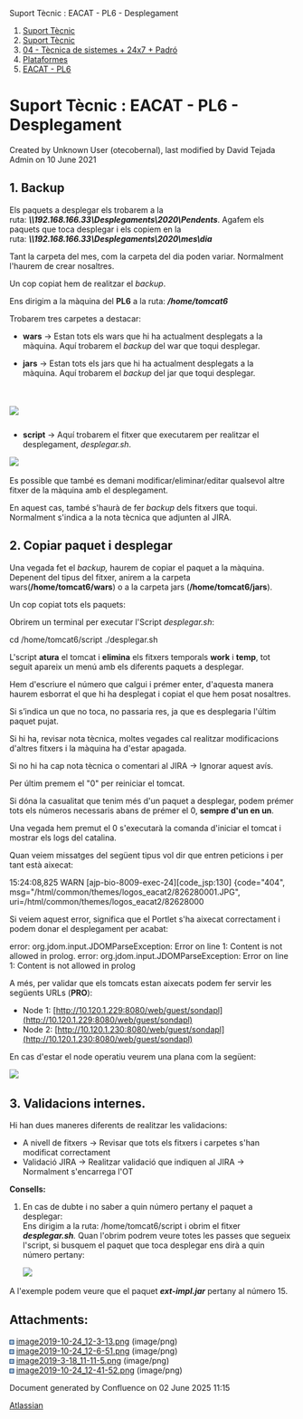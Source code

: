 Suport Tècnic : EACAT - PL6 - Desplegament  

1.  [Suport Tècnic](index.html)
2.  [Suport Tècnic](13893782.html)
3.  [04 - Tècnica de sistemes + 24x7 + Padró](26313202.html)
4.  [Plataformes](Plataformes_41520520.html)
5.  [EACAT - PL6](EACAT---PL6_41520630.html)

Suport Tècnic : EACAT - PL6 - Desplegament
==========================================

Created by Unknown User (otecobernal), last modified by David Tejada Admin on 10 June 2021

1\. Backup
----------

Els paquets a desplegar els trobarem a la ruta: **_\\\\192.168.166.33\\Desplegaments\\2020\\Pendents_**. Agafem els paquets que toca desplegar i els copiem en la ruta: **_\\\\192.168.166.33\\Desplegaments\\2020\\mes\\dia_**

Tant la carpeta del mes, com la carpeta del dia poden variar. Normalment l'haurem de crear nosaltres.

Un cop copiat hem de realitzar el _backup_.

Ens dirigim a la màquina del **PL6** a la ruta: _**/home/tomcat6**_

Trobarem tres carpetes a destacar:

*   **wars** → Estan tots els wars que hi ha actualment desplegats a la màquina. Aquí trobarem el _backup_ del war que toqui desplegar.
    
*   **jars** → Estan tots els jars que hi ha actualment desplegats a la màquina. Aquí trobarem el _backup_ del jar que toqui desplegar.
    

![](attachments/41520632/41522290.png)
======================================

*   **script** → Aquí trobarem el fitxer que executarem per realitzar el desplegament, _desplegar.sh_.

![](attachments/41520632/41522291.png)

  

Es possible que també es demani modificar/eliminar/editar qualsevol altre fitxer de la màquina amb el desplegament.

En aquest cas, també s'haurà de fer _backup_ dels fitxers que toqui. Normalment s'indica a la nota tècnica que adjunten al JIRA.

  

2\. Copiar paquet i desplegar
-----------------------------

Una vegada fet el _backup,_ haurem de copiar el paquet a la màquina. Depenent del tipus del fitxer, anirem a la carpeta wars(**/home/tomcat6/wars**) o a la carpeta jars (**/home/tomcat6/jars**).

Un cop copiat tots els paquets:

Obrirem un terminal per executar l'Script _desplegar.sh_:

cd /home/tomcat6/script
./desplegar.sh

L'script **atura** el tomcat i **elimina** els fitxers temporals **work** i **temp**, tot seguit apareix un menú amb els diferents paquets a desplegar.

Hem d'escriure el número que calgui i prémer enter, d'aquesta manera haurem esborrat el que hi ha desplegat i copiat el que hem posat nosaltres.

Si s’indica un que no toca, no passaria res, ja que es desplegaria l'últim paquet pujat.

Si hi ha, revisar nota tècnica, moltes vegades cal realitzar modificacions d'altres fitxers i la màquina ha d'estar apagada.  

Si no hi ha cap nota tècnica o comentari al JIRA → Ignorar aquest avís.

Per últim premem el "0" per reiniciar el tomcat.

Si dóna la casualitat que tenim més d'un paquet a desplegar, podem prémer tots els números necessaris abans de prémer el 0, **sempre d'un en un**.

Una vegada hem premut el 0 s'executarà la comanda d'iniciar el tomcat i mostrar els logs del catalina.

Quan veiem missatges del següent tipus vol dir que entren peticions i per tant està aixecat:

15:24:08,825 WARN  \[ajp-bio-8009-exec-24\]\[code\_jsp:130\] {code="404", msg="/html/common/themes/logos\_eacat2/826280001.JPG", uri=/html/common/themes/logos\_eacat2/82628000

Si veiem aquest error, significa que el Portlet s'ha aixecat correctament i podem donar el desplegament per acabat:

error: org.jdom.input.JDOMParseException: Error on line 1: Content is not allowed in prolog.
error: org.jdom.input.JDOMParseException: Error on line 1: Content is not allowed in prolog

  

A més, per validar que els tomcats estan aixecats podem fer servir les següents URLs (**PRO**):

*   Node 1: [http://10.120.1.229:8080/web/guest/sondapl](http://10.120.1.229:8080/web/guest/sondapl)
*   Node 2: [http://10.120.1.230:8080/web/guest/sondapl](http://10.120.1.230:8080/web/guest/sondapl)

En cas d'estar el node operatiu veurem una plana com la següent:

![](attachments/41520632/41522292.png)

3\. Validacions internes.
-------------------------

Hi han dues maneres diferents de realitzar les validacions:

*   A nivell de fitxers → Revisar que tots els fitxers i carpetes s'han modificat correctament
*   Validació JIRA → Realitzar validació que indiquen al JIRA →  Normalment s'encarrega l'OT

**Consells:**

1.  En cas de dubte i no saber a quin número pertany el paquet a desplegar:  
    Ens dirigim a la ruta: /home/tomcat6/script i obrim el fitxer _**desplegar.sh**._ Quan l'obrim podrem veure totes les passes que segueix l'script, si busquem el paquet que toca desplegar ens dirà a quin número pertany:
    
    ![](attachments/41520632/41522293.png)

A l'exemple podem veure que el paquet _**ext-impl.jar**_ pertany al número 15.

Attachments:
------------

![](images/icons/bullet_blue.gif) [image2019-10-24\_12-3-13.png](attachments/41520632/41522290.png) (image/png)  
![](images/icons/bullet_blue.gif) [image2019-10-24\_12-6-51.png](attachments/41520632/41522291.png) (image/png)  
![](images/icons/bullet_blue.gif) [image2019-3-18\_11-11-5.png](attachments/41520632/41522292.png) (image/png)  
![](images/icons/bullet_blue.gif) [image2019-10-24\_12-41-52.png](attachments/41520632/41522293.png) (image/png)  

Document generated by Confluence on 02 June 2025 11:15

[Atlassian](http://www.atlassian.com/)
